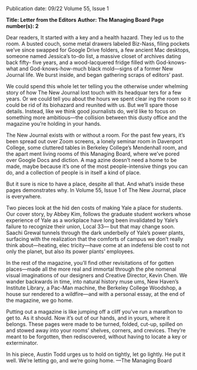 Publication date: 09/22
Volume 55, Issue 1

**Title: Letter from the Editors**
**Author: The Managing Board**
**Page number(s): 2**

Dear readers, 
It started with a key and a 
health hazard.
They led us to the room. A busted 
couch, some metal drawers labeled 
Biz-Nass, filing pockets we’ve since 
swapped for Google Drive folders, a 
few ancient Mac desktops, someone 
named Jessica’s to-do list, a massive 
closet of archives dating back fifty-
five years, and a wood-lacquered 
fridge filled with God-knows-what 
and God-knows-how-much black 
mold—signs of a former New Journal 
life. We burst inside, and began 
gathering scraps of editors’ past.

We could spend this whole let­
ter telling you the otherwise under­
whelming story of how The New 
Journal lost touch with its headquar­
ters for a few years. Or we could tell 
you about the hours we spent clear­
ing the room so it could be rid of its 
biohazard and reunited with us. But 
we’ll spare those details. Instead, like 
we think good journalists do, we’d 
like to focus on something more 
ambitious—the collision between 
this dusty office and the magazine 
you’re holding in your hands.

The New Journal exists with 
or without a room. For the past 
few years, it’s been spread out over 
Zoom screens, a lonely seminar 
room in Davenport College, some 
cluttered tables in Berkeley College’s 
Mendenhall room, and the apart­
ment living rooms of this Managing 
Board, where we’ve pored over 
Google Docs and diction. A mag­
azine doesn’t need a home to be 
made, maybe because it’s one of the 
most people-intensive things you 
can do, and a collection of people is 
in itself a kind of place.

But it sure is nice to have a 
place, despite all that. And what’s 
inside these pages demonstrates 
why. In Volume 55, Issue 1 of The 
New Journal, place is everywhere.

Two pieces look at the hid­
den costs of making Yale a place 
for students. Our cover story, by 
Abbey Kim, follows the graduate 
student workers whose experience 
of Yale as a workplace have long 
been invalidated by Yale’s failure to 
recognize their union, Local 33—
but that may change soon. Saachi 
Grewal tunnels through the dark 
underbelly of Yale’s power plants, 
surfacing with the realization that 
the comforts of campus we don’t 
really think about—heating, elec­
tricity—have come at an indefensi­
ble cost to not only the planet, but 
also its power plants’ employees.

In the rest of the magazine, 
you’ll find other revisitations of for­
gotten places—made all the more 
real and immortal through the phe­
nomenal visual imaginations of our 
designers and Creative Director, 
Kevin Chen. We wander backwards 
in time, into natural history muse­
ums, New Haven’s Institute Library, 
a Pac-Man machine, the Berkeley 
College Woodshop, a house sur­
rendered to a wildfire—and with 
a personal essay, at the end of the 
magazine, we go home.

Putting out a magazine is like 
jumping off a cliff you’ve run a 
marathon to get to. As it should. 
Now it’s out of our hands, and in 
yours, where it belongs. These pages 
were made to be turned, folded, 
cut-up, spilled on and stowed away 
into your rooms’ shelves, corners, 
and crevices. They’re meant to 
be forgotten, then rediscovered, 
without having to locate a key
or exterminator.

In his piece, Austin Todd urges 
us to hold on tightly, let go lightly.
He put it well. We’re letting go, and 
we’re going home.
—The Managing Board